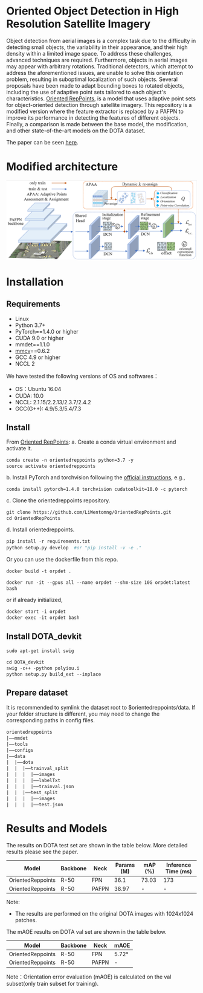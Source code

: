 # Oriented Object Detection in High Resolution Satellite Imagery 
Object detection from aerial images is a complex task due to the difficulty in detecting small objects, the variability in their appearance, and their high density within a limited image space. To address these challenges, advanced techniques are required. Furthermore, objects in aerial images may appear with arbitrary rotations. Traditional detectors, which attempt to address the aforementioned issues, are unable to solve this orientation problem, resulting in suboptimal localization of such objects. Several proposals have been made to adapt bounding boxes to rotated objects, including the use of adaptive point sets tailored to each object's characteristics. [Oriented RepPoints](https://github.com/LiWentomng/OrientedRepPoints), is a model that uses adaptive point sets for object-oriented detection through satellite imagery. This repository is a modified version where the feature extractor is replaced by a PAFPN to improve its performance in detecting the features of different objects. Finally, a comparison is made between the base model, the modification, and other state-of-the-art models on the DOTA dataset.

The paper can be seen [here](https://oa.upm.es/75859/).

# Modified architecture
<img src="docs\overallnetwork_pafpn.png" width="800px">


# Installation
## Requirements
* Linux
* Python 3.7+ 
* PyTorch==1.4.0 or higher
* CUDA 9.0 or higher
* mmdet==1.1.0
* [mmcv](https://github.com/open-mmlab/mmcv)==0.6.2
* GCC 4.9 or higher
* NCCL 2

We have tested the following versions of OS and softwares：
* OS：Ubuntu 16.04
* CUDA: 10.0
* NCCL: 2.1.15/2.2.13/2.3.7/2.4.2
* GCC(G++): 4.9/5.3/5.4/7.3

## Install 
From [Oriented RepPoints](https://github.com/LiWentomng/OrientedRepPoints):
a. Create a conda virtual environment and activate it.  
```
conda create -n orientedreppoints python=3.7 -y 
source activate orientedreppoints
```
b. Install PyTorch and torchvision following the [official instructions](https://pytorch.org/get-started/previous-versions/), e.g.,
```
conda install pytorch=1.4.0 torchvision cudatoolkit=10.0 -c pytorch
```
c. Clone the orientedreppoints repository.
```
git clone https://github.com/LiWentomng/OrientedRepPoints.git
cd OrientedRepPoints
```
d. Install orientedreppoints.

```python 
pip install -r requirements.txt
python setup.py develop  #or "pip install -v -e ."
```

Or you can use the dockerfile from this repo.

```
docker build -t orpdet .
```
```
docker run -it --gpus all --name orpdet --shm-size 10G orpdet:latest bash
```

or if already initialized,

```
docker start -i orpdet
docker exec -it orpdet bash
```

## Install DOTA_devkit

```
sudo apt-get install swig
```
```
cd DOTA_devkit
swig -c++ -python polyiou.i
python setup.py build_ext --inplace
```

## Prepare dataset
It is recommended to symlink the dataset root to $orientedreppoints/data. If your folder structure is different, you may need to change the corresponding paths in config files.
```
orientedreppoints
|——mmdet
|——tools
|——configs
|——data
|  |——dota
|  |  |——trainval_split
|  |  |  |——images
|  |  |  |——labelTxt
|  |  |  |——trainval.json
|  |  |——test_split
|  |  |  |——images
|  |  |  |——test.json
```

# Results and Models
The results on DOTA test set are shown in the table below. More detailed results please see the paper.

  Model | Backbone | Neck  | Params (M)| mAP (%)| Inference Time (ms) 
 ----  | ----- | ------ |------| ------ | ------  
 OrientedReppoints | R-50 | FPN | 36.1 | 73.03 | 173
 OrientedReppoints | R-50 | PAFPN | 38.97 | - | -

Note: 
* The results are performed on the original DOTA images with 1024x1024 patches. 

The mAOE results on DOTA val set are shown in the table below.

 Model | Backbone | Neck | mAOE 
 ----  | ----- | ------  | -----
 OrientedReppoints | R-50 | FPN | 5.72° 
 OrientedReppoints | R-50 | PAFPN | -

 Note：Orientation error evaluation (mAOE) is calculated on the val subset(only train subset for training).